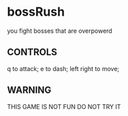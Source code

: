 # bossRush

you fight bosses that are overpowerd 

## CONTROLS 
q to attack; e to dash; left right to move;

## WARNING 
THIS GAME IS NOT FUN DO NOT TRY IT
